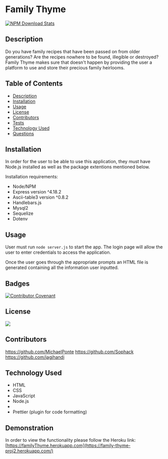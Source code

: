 # Family Thyme 

[![NPM Download Stats](https://nodei.co/npm/package.png?downloads=true)](https://www.npmjs.com/package)



## Description
Do you have family recipes that have been passed on from older generations? Are the recipes nowhere to be found, illegible or destroyed? Family Thyme makes sure that doesn't happen by providing the user a platform to use and store their precious family heirlooms. 


## Table of Contents
- [Description](#description)
- [Installation](#installation)
- [Usage](#usage)
- [License](#license)
- [Contributors](#contributors)
- [Tests](#tests)
- [Technology Used](#technology-used)
- [Questions](#questions)

## Installation

In order for the user to be able to use this application, they must have Node.js installed as well as the package extentions mentioned below. 

Installation requirements: 
- Node/NPM 
- Express version ^4.18.2
- Ascii-table3 version ^0.8.2
- Handlebars.js
- Mysql2 
- Sequelize
- Dotenv 


## Usage

User must run ```node server.js``` to start the app. The login page will allow the user to enter credentials to access the application. 

Once the user goes through the appropriate prompts an HTML file is generated containing all the information user inputted. 


## Badges

[![Contributor Covenant](https://img.shields.io/badge/Contributor%20Covenant-2.1-4baaaa.svg)](code_of_conduct.md)



## License

![](https://img.shields.io/badge/License-MIT-yellowgreen) 


## Contributors

https://github.com/MichaelPonte
https://github.com/Sophack
https://github.com/jagjhandi

## Technology Used
- HTML
- CSS
- JavaScript
- Node.js
- 
- Prettier (plugin for code formatting) 

## Demonstration
In order to view the functionality please follow the Heroku link: 
[https://familyThyme.herokuapp.com](https://family-thyme-proj2.herokuapp.com/)
